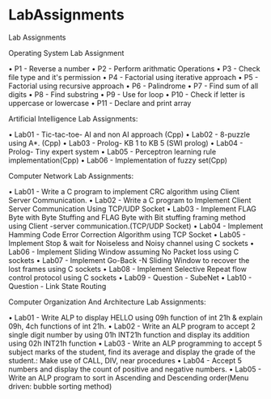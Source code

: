 # LabAssignments
Lab Assignments

Operating System Lab Assignment 

•	P1 - Reverse a number
•	P2 - Perform arithmatic Operations
•	P3 - Check file type and it's permission
•	P4 - Factorial using iterative approach
•	P5 - Factorial using recursive approach
•	P6 - Palindrome
•	P7 - Find sum of all digits
•	P8 - Find substring
•	P9 - Use for loop
•	P10 - Check if letter is uppercase or lowercase
•	P11 - Declare and print array

Artificial Intelligence Lab Assignments: 

•	Lab01 - Tic-tac-toe- AI and non AI approach (Cpp)
•	Lab02 - 8-puzzle using A*. (Cpp)
•	Lab03 - Prolog- KB 1 to KB 5 (SWI prolog)
•	Lab04 - Prolog- Tiny expert system
•	Lab05 - Perceptron learning rule implementation(Cpp)
•	Lab06 - Implementation of fuzzy set(Cpp)


Computer Network Lab Assignments: 

•	Lab01 - Write a C program to implement CRC algorithm using Client Server Communication.
•	Lab02 - Write a C program to Implement Client Server Communication Using TCP/UDP Socket
•	Lab03 - Implement FLAG Byte with Byte Stuffing and FLAG Byte with Bit stuffing framing    method using Client -server communication.(TCP/UDP Socket)
•	Lab04 - Implement Hamming Code Error Correction Algorithm using TCP Socket
•	Lab05 - Implement Stop & wait for Noiseless and Noisy channel using C sockets
•	Lab06 - Implement Sliding Window assuming No Packet loss using C sockets
•	Lab07 - Implement Go-Back -N Sliding Window to recover the lost frames using C sockets
•	Lab08 - Implement Selective Repeat flow control protocol using C sockets
•	Lab09 - Question - SubeNet
•	Lab10 - Question - Link State Routing

Computer Organization And Architecture Lab Assignments: 

•	Lab01 - Write ALP to display HELLO using 09h function of int 21h & explain 09h, 4ch functions of int 21h.
•	Lab02 - Write an ALP program to accept 2 single digit number by using 01h INT21h function and display its addition using 02h INT21h function
•	Lab03 - Write an ALP programming to accept 5 subject marks of the student, find its average and display the grade of the student.: Make use of CALL, DIV, near procedures
•	Lab04 - Accept 5 numbers and display the count of positive and negative numbers.
•	Lab05 - Write an ALP program to sort in Ascending and Descending order(Menu driven: bubble sorting method)

